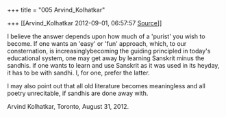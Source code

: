 +++
title = "005 Arvind_Kolhatkar"

+++
[[Arvind_Kolhatkar	2012-09-01, 06:57:57 [Source](https://groups.google.com/g/samskrita/c/mSRkFYHfV_4)]]



I believe the answer depends upon how much of a 'purist' you wish to become. If one wants an 'easy' or 'fun' approach, which, to our consternation, is increasinglybecoming the guiding principled in today's educational system, one may get away by learning Sanskrit minus the sandhis. if one wants to learn and use Sanskrit as it was used in its heyday, it has to be with sandhi. I, for one, prefer the latter.

  

I may also point out that all old literature becomes meaningless and all poetry unrecitable, if sandhis are done away with.

  

Arvind Kolhatkar, Toronto, August 31, 2012.

